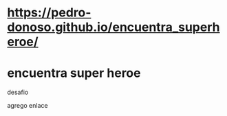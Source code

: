 # https://pedro-donoso.github.io/encuentra_superheroe/

# encuentra super heroe
 desafio
 
 agrego enlace
